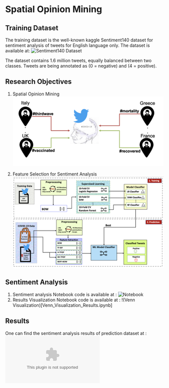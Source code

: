 # Spatial Opinion Mining


## Training Dataset

The training dataset is the well-known kaggle Sentiment140 dataset for sentiment analysis of tweets for English language only. The dataset is available at: ![Sentiment140 Dataset](https://www.kaggle.com/datasets/kazanova/sentiment140)

The dataset contains 1.6 million tweets, equally balanced between two classes. Tweets are being annotated as (0 = negative) and (4 = positive).

## Research Objectives

1) Spatial Opinion Mining
![som](figures/spatial_opinion_mining.png)

2) Feature Selection for Sentiment Analysis
![fs](figures/fs_sentiment_analysis_pipeline.png) 

## Sentiment Analysis

1) Sentiment analysis Notebook code is available at : ![Notebook](Sentiment_Analysis_supervised_learning.ipynb)
2) Results Visualization Notebook code is available at : !(Venn Visualization)[Venn_Visualization_Results.ipynb]

## Results 

One can find the sentiment analysis results of prediction dataset at : ![Results](results/results-features-sentiments.xlsx)





